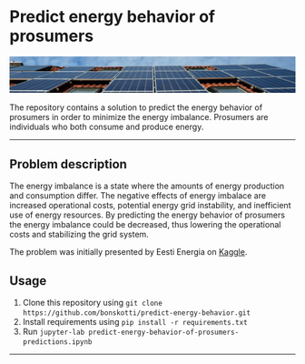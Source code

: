 # Predict energy behavior of prosumers

![Solar panels on roof](img/cover_photo.jpg "Title")

The repository contains a solution to predict the energy behavior of prosumers in order to minimize the energy imbalance. Prosumers are individuals who both consume and produce energy.

---
## Problem description

The energy imbalance is a state where the amounts of energy production and consumption differ. The negative effects of energy imbalace are increased operational costs, potential energy grid instability, and inefficient use of energy resources.
By predicting the energy behavior of prosumers the energy imbalance could be decreased, thus lowering the operational costs and stabilizing the grid system.

The problem was initially presented by Eesti Energia on [Kaggle](https://www.kaggle.com/competitions/predict-energy-behavior-of-prosumers/overview).

## Usage

1. Clone this repository using `git clone https://github.com/bonskotti/predict-energy-behavior.git`
2. Install requirements using `pip install -r requirements.txt`
3. Run `jupyter-lab predict-energy-behavior-of-prosumers-predictions.ipynb`

---
   

